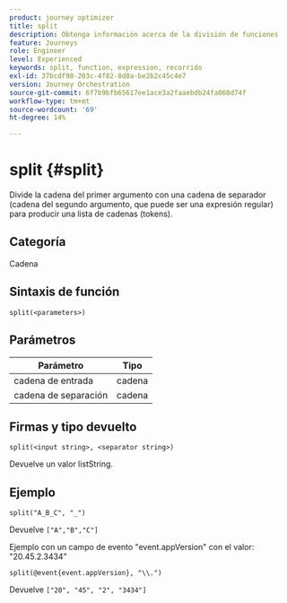 ```yaml
---
product: journey optimizer
title: split
description: Obtenga información acerca de la división de funciones
feature: Journeys
role: Engineer
level: Experienced
keywords: split, function, expression, recorrido
exl-id: 37bcdf98-203c-4f82-8d8a-be2b2c45c4e7
version: Journey Orchestration
source-git-commit: 6f7b9bfb65617ee1ace3a2faaebdb24fa068d74f
workflow-type: tm+mt
source-wordcount: '69'
ht-degree: 14%

---
```


# split {#split}

Divide la cadena del primer argumento con una cadena de separador (cadena del segundo argumento, que puede ser una expresión regular) para producir una lista de cadenas (tokens).

## Categoría

Cadena

## Sintaxis de función

`split(<parameters>)`

## Parámetros

| Parámetro | Tipo |
|-----------|------------------|
| cadena de entrada | cadena |
| cadena de separación | cadena |

## Firmas y tipo devuelto

`split(<input string>, <separator string>)`

Devuelve un valor listString.

## Ejemplo

`split("A_B_C", "_")`

Devuelve `["A","B","C"]`

Ejemplo con un campo de evento &quot;event.appVersion&quot; con el valor: &quot;20.45.2.3434&quot;

`split(@event{event.appVersion}, "\\.")`

Devuelve `["20", "45", "2", "3434"]`
